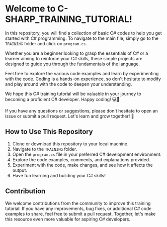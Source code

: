 # Welcome to C-SHARP_TRAINING_TUTORIAL!

In this repository, you will find a collection of basic C# codes to help you get started with C# programming. To navigate to the main file, simply go to the `TRAINING` folder and click on `program.cs`.

Whether you are a beginner looking to grasp the essentials of C# or a learner aiming to reinforce your C# skills, these simple projects are designed to guide you through the fundamentals of the language.

Feel free to explore the various code examples and learn by experimenting with the code. Coding is a hands-on experience, so don't hesitate to modify and play around with the code to deepen your understanding.

We hope this C# training tutorial will be valuable in your journey to becoming a proficient C# developer. Happy coding! 💻🚀

If you have any questions or suggestions, please don't hesitate to open an issue or submit a pull request. Let's learn and grow together! 🌱

## How to Use This Repository

1. Clone or download this repository to your local machine.
2. Navigate to the `TRAINING` folder.
3. Open the `program.cs` file in your preferred C# development environment.
4. Explore the code examples, comments, and explanations provided.
5. Experiment with the code, make changes, and see how it affects the output.
6. Have fun learning and building your C# skills!

## Contribution

We welcome contributions from the community to improve this training tutorial. If you have any improvements, bug fixes, or additional C# code examples to share, feel free to submit a pull request. Together, let's make this resource even more valuable for aspiring C# developers.
